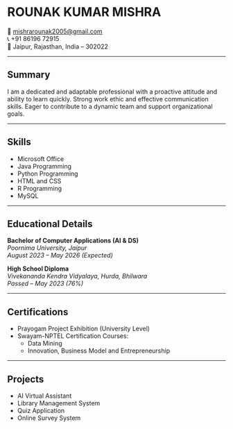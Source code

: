 # ROUNAK KUMAR MISHRA

📧 mishrarounak2005@gmail.com  
📞 +91 86196 72915  
📍 Jaipur, Rajasthan, India – 302022

---

## Summary
I am a dedicated and adaptable professional with a proactive attitude and ability to learn quickly. Strong work ethic and effective communication skills. Eager to contribute to a dynamic team and support organizational goals.

---

## Skills
- Microsoft Office  
- Java Programming  
- Python Programming  
- HTML and CSS  
- R Programming  
- MySQL

---

## Educational Details

**Bachelor of Computer Applications (AI & DS)**  
*Poornima University, Jaipur*  
_August 2023 – May 2026 (Expected)_

**High School Diploma**  
*Vivekananda Kendra Vidyalaya, Hurda, Bhilwara*  
_Passed – May 2023 (76%)_

---

## Certifications
- Prayogam Project Exhibition (University Level)  
- Swayam-NPTEL Certification Courses:
  - Data Mining  
  - Innovation, Business Model and Entrepreneurship  

---

## Projects
- AI Virtual Assistant  
- Library Management System  
- Quiz Application  
- Online Survey System

